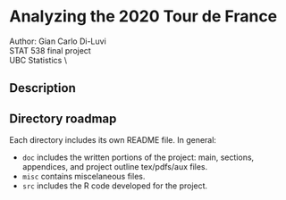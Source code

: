 # Analyzing the 2020 Tour de France
Author: Gian Carlo Di-Luvi \
STAT 538 final project \
UBC Statistics \

## Description


## Directory roadmap
Each directory includes its own README file. In general:
* `doc` includes the written portions of the project: main, sections, appendices, and project outline tex/pdfs/aux files.
* `misc` contains miscelaneous files.
* `src` includes the R code developed for the project.

